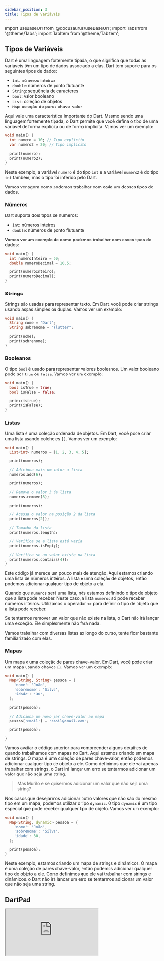```yaml
---
sidebar_position: 3
title: Tipos de Variáveis
---
```


import useBaseUrl from '@docusaurus/useBaseUrl';
import Tabs from '@theme/Tabs';
import TabItem from '@theme/TabItem';

## Tipos de Variáveis

Dart é uma linguagem fortemente tipada, o que significa que todas as variáveis têm um tipo de dados associado a elas. Dart tem suporte para os seguintes tipos de dados:

- `int`: números inteiros
- `double`: números de ponto flutuante
- `String`: sequência de caracteres
- `bool`: valor booleano
- `List`: coleção de objetos
- `Map`: coleção de pares chave-valor

Aqui vale uma característica importante do Dart. Mesmo sendo uma linguagem fortemente tipada, o Dart permite que você defina o tipo de uma variável de forma explícita ou de forma implícita. Vamos ver um exemplo:

```dart
void main() {
  int numero = 10; // Tipo explícito
  var numero2 = 20; // Tipo implícito

  print(numero);
  print(numero2);
}
```

Neste exemplo, a variável `numero` é do tipo `int` e a variável `numero2` é do tipo `int` também, mas o tipo foi inferido pelo Dart.

Vamos ver agora como podemos trabalhar com cada um desses tipos de dados.

### Números

Dart suporta dois tipos de números:

- `int`: números inteiros
- `double`: números de ponto flutuante

Vamos ver um exemplo de como podemos trabalhar com esses tipos de dados:

```dart
void main() {
  int numeroInteiro = 10;
  double numeroDecimal = 10.5;

  print(numeroInteiro);
  print(numeroDecimal);
}
```

### Strings

Strings são usadas para representar texto. Em Dart, você pode criar strings usando aspas simples ou duplas. Vamos ver um exemplo:

```dart
void main() {
  String nome = 'Dart';
  String sobrenome = "Flutter";

  print(nome);
  print(sobrenome);
}
```

### Booleanos

O tipo `bool` é usado para representar valores booleanos. Um valor booleano pode ser `true` ou `false`. Vamos ver um exemplo:

```dart
void main() {
  bool isTrue = true;
  bool isFalse = false;

  print(isTrue);
  print(isFalse);
}
```

### Listas

Uma lista é uma coleção ordenada de objetos. Em Dart, você pode criar uma lista usando colchetes `[]`. Vamos ver um exemplo:

```dart
void main() {
  List<int> numeros = [1, 2, 3, 4, 5];

  print(numeros);

  // Adiciona mais um valor a lista
  numeros.add(6);

  print(numeros);

  // Remove o valor 3 da lista
  numeros.remove(3);

  print(numeros);

  // Acessa o valor na posição 2 da lista
  print(numeros[2]);

  // Tamanho da lista
  print(numeros.length);

  // Verifica se a lista está vazia
  print(numeros.isEmpty);

  // Verifica se um valor existe na lista
  print(numeros.contains(4));
}
```

Este código já merece um pouco mais de atenção. Aqui estamos criando uma lista de números inteiros. A lista é uma coleção de objetos, então podemos adicionar qualquer tipo de objeto a ela.

Quando que `numeros` será uma lista, nós estamos definindo o tipo de objeto que a lista pode receber. Neste caso, a lista `numeros` só pode receber números inteiros. Utilizamos o operador `<>` para definir o tipo de objeto que a lista pode receber.

Se tentarmos remover um valor que não existe na lista, o Dart não irá lançar uma exceção. Ele simplesmente não fará nada.

Vamos trabalhar com diversas listas ao longo do curso, tente ficar bastante familiarizado com elas.

### Mapas

Um mapa é uma coleção de pares chave-valor. Em Dart, você pode criar um mapa usando chaves `{}`. Vamos ver um exemplo:

```dart
void main() {
  Map<String, String> pessoa = {
    'nome': 'João',
    'sobrenome': 'Silva',
    'idade': '30',
  };

  print(pessoa);

  // Adiciona um novo par chave-valor ao mapa
  pessoa['email'] = 'email@email.com';

  print(pessoa);

}
```

Vamos avaliar o código anterior para compreender alguns detalhes de quando trabalhamos com mapas no Dart. Aqui estamos criando um mapa de strings. O mapa é uma coleção de pares chave-valor, então podemos adicionar qualquer tipo de objeto a ele. Como definimos que ele vai apenas trabalhar com strings, o Dart irá lançar um erro se tentarmos adicionar um valor que não seja uma string.

> Mas Murilo e se quisermos adicionar um valor que não seja uma string?

Nos casos que desejarmos adicionar outro valores que não são do mesmo tipo em um mapa, podemos utilizar o tipo `dynamic`. O tipo `dynamic` é um tipo especial que pode receber qualquer tipo de objeto. Vamos ver um exemplo:

```dart
void main() {
  Map<String, dynamic> pessoa = {
    'nome': 'João',
    'sobrenome': 'Silva',
    'idade': 30,
  };

  print(pessoa);
}
```

Neste exemplo, estamos criando um mapa de strings e dinâmicos. O mapa é uma coleção de pares chave-valor, então podemos adicionar qualquer tipo de objeto a ele. Como definimos que ele vai trabalhar com strings e dinâmicos, o Dart não irá lançar um erro se tentarmos adicionar um valor que não seja uma string.

## DartPad

<iframe  style={{
            display: 'block',
            margin: 'auto',
            width: '100%',
            height: '50vh',
            marginBottom: '24px'
        }}
        src="https://dartpad.dev/?id=4adb4b8ecd8d5641754c82a66cb233ea?theme=light"></iframe>


